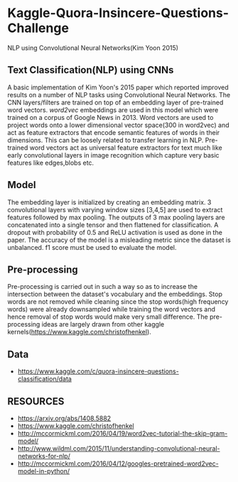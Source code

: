 # Kaggle-Quora-Insincere-Questions-Challenge
NLP using Convolutional Neural Networks(Kim Yoon 2015)

## Text Classification(NLP) using CNNs
A basic implementation of Kim Yoon's 2015 paper which reported improved results on a number of NLP tasks using Convolutional Neural Networks. The CNN layers/filters are trained on top of an embedding layer of pre-trained word vectors. *word2vec* embeddings are used in this model which were trained on a corpus of Google News in 2013. Word vectors are used to project words onto a lower dimensional vector space(300 in word2vec) and act as feature extractors that encode semantic features of words in their dimensions.
This can be loosely related to transfer learning in NLP. Pre-trained word vectors act as universal feature extractors for text much like early convolutional layers in image recognition which capture very basic features like edges,blobs etc.
## Model ##
The embedding layer is initialized by creating an embedding matrix. 3 convolutional layers with varying window sizes [3,4,5] are used to extract features followed by max pooling. The outputs of 3 max pooling layers are concatenated into a single tensor and then flattened for classification. A dropout with probability of 0.5 and ReLU activation is used as done in the paper.
The accuracy of the model is a misleading metric since the dataset is unbalanced. f1 score must be used to evaluate the model.
## Pre-processing ##
Pre-processing is carried out in such a way so as to increase the intersection between the dataset's vocabulary and the embeddings. Stop words are not removed while cleaning since the stop words(high frequency words) were already downsampled while training the word vectors and hence removal of stop words would make very small difference. The pre-processing ideas are largely drawn from other kaggle kernels(https://www.kaggle.com/christofhenkel).
## Data ##
* https://www.kaggle.com/c/quora-insincere-questions-classification/data
## RESOURCES
* https://arxiv.org/abs/1408.5882
* https://www.kaggle.com/christofhenkel
* http://mccormickml.com/2016/04/19/word2vec-tutorial-the-skip-gram-model/
* http://www.wildml.com/2015/11/understanding-convolutional-neural-networks-for-nlp/
* http://mccormickml.com/2016/04/12/googles-pretrained-word2vec-model-in-python/
